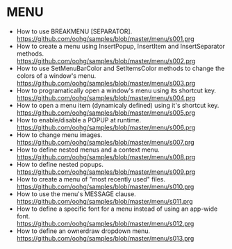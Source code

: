 # MENU

* How to use BREAKMENU [SEPARATOR].<br>
https://github.com/oohg/samples/blob/master/menu/s001.prg
* How to create a menu using InsertPopup, InsertItem and InsertSeparator methods.<br>
https://github.com/oohg/samples/blob/master/menu/s002.prg
* How to use SetMenuBarColor and SetItemsColor methods to change the colors of a window's menu.<br>
https://github.com/oohg/samples/blob/master/menu/s003.prg
* How to programatically open a window's menu using its shortcut key.<br>
https://github.com/oohg/samples/blob/master/menu/s004.prg
* How to open a menu item (dynamicaly defined) using it's shortcut key.<br>
https://github.com/oohg/samples/blob/master/menu/s005.prg
* How to enable/disable a POPUP at runtime.<br>
https://github.com/oohg/samples/blob/master/menu/s006.prg
* How to change menu images.<br>
https://github.com/oohg/samples/blob/master/menu/s007.prg
* How to define nested menus and a context menu.<br>
https://github.com/oohg/samples/blob/master/menu/s008.prg
* How to define nested popups.<br>
https://github.com/oohg/samples/blob/master/menu/s009.prg
* How to create a menu of "most recently used" files.<br>
https://github.com/oohg/samples/blob/master/menu/s010.prg
* How to use the menu's MESSAGE clause.<br>
https://github.com/oohg/samples/blob/master/menu/s011.prg
* How to define a specific font for a menu instead of using an app-wide font.<br>
https://github.com/oohg/samples/blob/master/menu/s012.prg
* How to define an ownerdraw dropdown menu.<br>
https://github.com/oohg/samples/blob/master/menu/s013.prg
